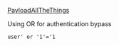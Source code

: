 
[PayloadAllTheThings](https://github.com/swisskyrepo/PayloadsAllTheThings/tree/master/SQL%20Injection#authentication-bypass)

Using OR for authentication bypass

```
user' or '1'='1
```

